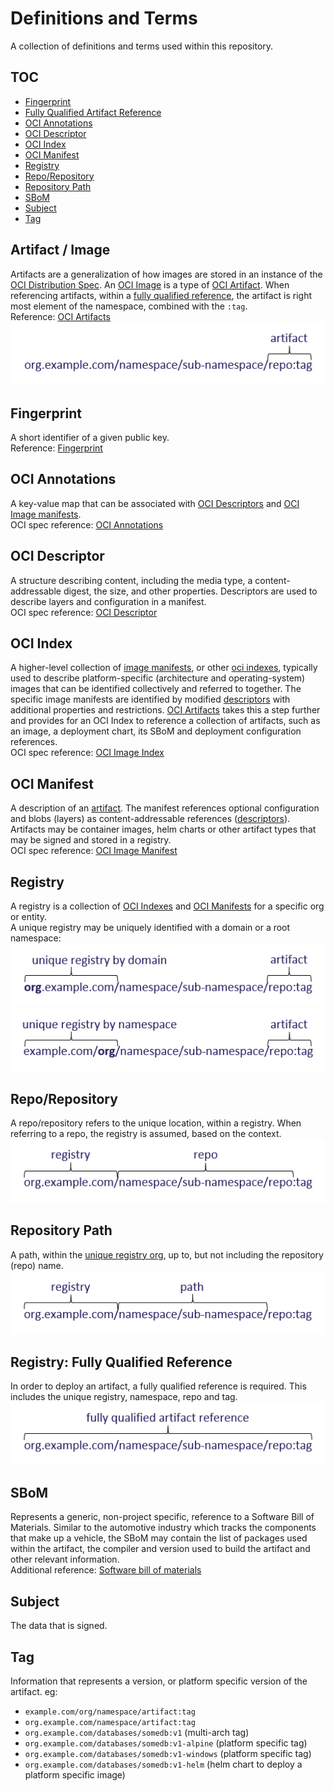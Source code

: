 # Definitions and Terms

A collection of definitions and terms used within this repository.

## TOC

* [Fingerprint](#fingerprint)
* [Fully Qualified Artifact Reference](#registry-fully-qualified-reference)
* [OCI Annotations](#oci-annotations)
* [OCI Descriptor](#oci-descriptor)
* [OCI Index](#oci-index)
* [OCI Manifest](#oci-manifest)
* [Registry](#registry)
* [Repo/Repository](#repo/repository)
* [Repository Path](#repository-path)
* [SBoM](#sbom)
* [Subject](#subject)
* [Tag](#tag)

## Artifact / Image

Artifacts are a generalization of how images are stored in an instance of the [OCI Distribution Spec][oci-distribution-spec]. An [OCI Image][oci-image] is a type of [OCI Artifact][oci-artifact]. When referencing artifacts, within a [fully qualified reference](#registry-fully-qualified-reference), the artifact is right most element of the namespace, combined with the `:tag`.  
Reference: [OCI Artifacts][oci-artifact]  
![](./media/artifact-ref.png)  


## Fingerprint

A short identifier of a given public key.  
Reference: [Fingerprint][fingerprint]


## OCI Annotations

A key-value map that can be associated with [OCI Descriptors][oci-descriptor] and [OCI Image manifests][oci-manifest].  
OCI spec reference: [OCI Annotations][oci-annotations]

## OCI Descriptor

A structure describing content, including the media type, a content-addressable digest, the size, and other properties. Descriptors are used to describe layers and configuration in a manifest.  
OCI spec reference: [OCI Descriptor][oci-descriptor]

## OCI Index

A higher-level collection of [image manifests][oci-manifest], or other [oci indexes][oci-index], typically used to describe platform-specific (architecture and operating-system) images that can be identified collectively and referred to together. The specific image manifests are identified by modified [descriptors][oci-descriptor] with additional properties and restrictions. [OCI Artifacts][oci-artifact] takes this a step further and provides for an OCI Index to reference a collection of artifacts, such as an image, a deployment chart, its SBoM and deployment configuration references.  
OCI spec reference: [OCI Image Index][oci-index]

## OCI Manifest

A description of an [artifact][oci-artifact]. The manifest references optional configuration and blobs (layers) as content-addressable references ([descriptors][oci-descriptor]).  Artifacts may be container images, helm charts or other artifact types that may be signed and stored in a registry.    
OCI spec reference: [OCI Image Manifest][oci-manifest]

## Registry

A registry is a collection of [OCI Indexes][oci-index] and [OCI Manifests][oci-manifest] for a specific org or entity.  
A unique registry may be uniquely identified with a domain or a root namespace:  
![](./media/unique-registry-domain-ref.png)  
![](./media/unique-registry-namespace-ref.png)

## Repo/Repository

A repo/repository refers to the unique location, within a registry. When referring to a repo, the registry is assumed, based on the context.  
![](./media/registry-repo-ref.png)

## Repository Path

A path, within the [unique registry org](#multi-tenant-registry), up to, but not including the repository (repo) name.  
![](./media/registry-namespace-ref.png)

## Registry: Fully Qualified Reference

In order to deploy an artifact, a fully qualified reference is required. This includes the unique registry, namespace, repo and tag.  
![](./media/fully-qualified-artifact-ref.png)

## SBoM

Represents a generic, non-project specific, reference to a Software Bill of Materials. Similar to the automotive industry which tracks the components that make up a vehicle, the SBoM may contain the list of packages used within the artifact, the compiler and version used to build the artifact and other relevant information.  
Additional reference: [Software bill of materials][sbom]

## Subject

The data that is signed.

## Tag

Information that represents a version, or platform specific version of the artifact. 
eg:
- `example.com/org/namespace/artifact:tag`
- `org.example.com/namespace/artifact:tag`
- `org.example.com/databases/somedb:v1` (multi-arch tag)
- `org.example.com/databases/somedb:v1-alpine` (platform specific tag)
- `org.example.com/databases/somedb:v1-windows` (platform specific tag)
- `org.example.com/databases/somedb:v1-helm` (helm chart to deploy a platform specific image)


[fingerprint]:           https://en.wikipedia.org/wiki/Public_key_fingerprint
[oci-annotations]:       https://github.com/opencontainers/image-spec/blob/master/annotations.md
[oci-artifact]:          https://github.com/opencontainers/artifacts
[oci-descriptor]:        https://github.com/opencontainers/image-spec/blob/master/descriptor.md
[oci-distribution-spec]: https://github.com/opencontainers/distribution-spec
[oci-image]:             https://github.com/opencontainers/image-spec
[oci-index]:             https://github.com/opencontainers/image-spec/blob/master/image-index.md
[oci-manifest]:          https://github.com/opencontainers/image-spec/blob/master/manifest.md
[sbom]:                  https://en.wikipedia.org/wiki/Software_bill_of_materials